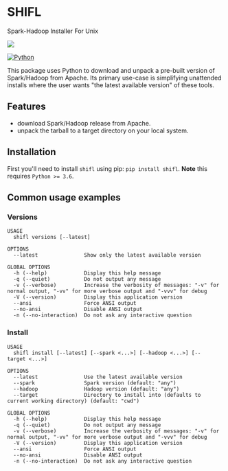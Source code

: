 # SHIFL
Spark-Hadoop Installer For Unix

![](https://img.shields.io/badge/system-macOS%7CLinux%7CFreeBSD-green)

[![Python](https://img.shields.io/pypi/pyversions/shifl.svg?logo=python&logoColor=white)](https://pypi.org/project/shifl)

This package uses Python to download and unpack a pre-built version of Spark/Hadoop from Apache.
Its primary use-case is simplifying unattended installs where the user wants "the latest available version" of these tools.

## Features

* download Spark/Hadoop release from Apache.
* unpack the tarball to a target directory on your local system.

## Installation

First you'll need to install `shifl` using pip: `pip install shifl`. **Note** this requires `Python >= 3.6`.

## Common usage examples

### Versions

```
USAGE
  shifl versions [--latest]

OPTIONS
  --latest               Show only the latest available version

GLOBAL OPTIONS
  -h (--help)            Display this help message
  -q (--quiet)           Do not output any message
  -v (--verbose)         Increase the verbosity of messages: "-v" for normal output, "-vv" for more verbose output and "-vvv" for debug
  -V (--version)         Display this application version
  --ansi                 Force ANSI output
  --no-ansi              Disable ANSI output
  -n (--no-interaction)  Do not ask any interactive question
```

### Install

```
USAGE
  shifl install [--latest] [--spark <...>] [--hadoop <...>] [--target <...>]

OPTIONS
  --latest               Use the latest available version
  --spark                Spark version (default: "any")
  --hadoop               Hadoop version (default: "any")
  --target               Directory to install into (defaults to current working directory) (default: "cwd")

GLOBAL OPTIONS
  -h (--help)            Display this help message
  -q (--quiet)           Do not output any message
  -v (--verbose)         Increase the verbosity of messages: "-v" for normal output, "-vv" for more verbose output and "-vvv" for debug
  -V (--version)         Display this application version
  --ansi                 Force ANSI output
  --no-ansi              Disable ANSI output
  -n (--no-interaction)  Do not ask any interactive question
```
